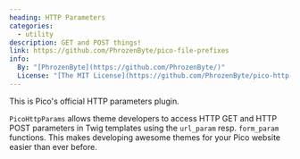 ```yaml
---
heading: HTTP Parameters
categories:
  - utility
description: GET and POST things!
link: https://github.com/PhrozenByte/pico-file-prefixes
info:
  By: "[PhrozenByte](https://github.com/PhrozenByte/)"
  License: "[The MIT License](https://github.com/PhrozenByte/pico-http-params/blob/master/LICENSE)"
---
```


This is Pico's official HTTP parameters plugin.

`PicoHttpParams` allows theme developers to access HTTP GET and HTTP POST parameters in Twig templates using the `url_param` resp. `form_param` functions. This makes developing awesome themes for your Pico website easier than ever before.
